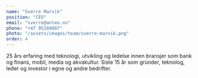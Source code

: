 ```yaml
---
name: "Sverre Marvik"
position: "CEO"
email: "sverre@anteo.no"
phone: "+47 95284007"
photo: "/assets/images/team/sverre-marvik.png"
order: 4
---
```


25 års erfaring med teknologi, utvikling og ledelse innen bransjer som bank og finans, mobil, media og akvakultur. Siste 15 år som gründer, teknolog, leder og investor i egne og andre bedrifter.